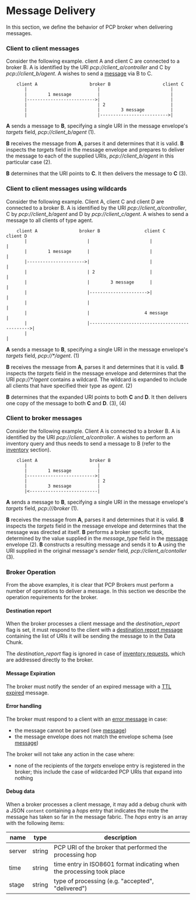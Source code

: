 Message Delivery
===

In this section, we define the behavior of PCP broker when delivering messages.

### Client to client messages

Consider the following example. client A and client C are connected to a broker B.
A is identified by the URI _pcp://client_a/controller_ and C by _pcp://client_b/agent_.
A wishes to send a [message][3] via B to C.

```
    client A                    broker B                    client C
       |                           |                           |
       |        1 message          |                           |
       |-------------------------->|                           |
       |                           | 2                         |
       |                           |        3 message          |
       |                           |-------------------------->|

```

**A** sends a message to **B**, specifying a single URI in the message envelope's
*targets* field, _pcp://client_b/agent_ (1).

**B** receives the message from **A**, parses it and determines that it is valid.
**B** inspects the *targets* field in the message envelope
and prepares to deliver the message to each of the supplied URIs,
_pcp://client_b/agent_ in this particular case (2).

**B** determines that the URI points to **C**. It then delivers the message to
**C** (3).

### Client to client messages using wildcards

Consider the following example. Client A, client C and client D are connected to
a broker B. A is identified by the URI _pcp://client_a/controller_, C by
_pcp://client_b/agent_ and D by _pcp://client_c/agent_. A wishes to send a message
to all clients of type agent.

```
    client A                broker B                 client C                 client D
       |                       |                       |                        |
       |        1 message      |                       |                        |
       |---------------------->|                       |                        |
       |                       | 2                     |                        |
       |                       |        3 message      |                        |
       |                       |---------------------->|                        |
       |                       |                                                |
       |                       |                     4 message                  |
       |                       |----------------------------------------------->|
       |                                                                        |

```

**A** sends a message to **B**, specifying a single URI in the message envelope's
*targets* field, _pcp://*/agent_. (1)

**B** receives the message from **A**, parses it and determines that it is valid.
**B** inspects the *targets* field in the message envelope and determines that
the URI _pcp://*/agent_ contains a wildcard. The wildcard is expanded to include
all clients that have specified their type as *agent*. (2)

**B** determines that the expanded URI points to both **C** and **D**. It then
delivers one copy of the message to both **C** and **D**. (3), (4)

### Client to broker messages

Consider the following example. Client A is connected to a broker B. A is identified
by the URI _pcp://client_a/controller_. A wishes to perform an inventory query and
thus needs to send a message to B (refer to the [inventory][2] section).

```
    client A                    broker B
       |                           |
       |        1 message          |
       |-------------------------->|
       |                           | 2
       |        3 message          |
       |<--------------------------|

```

**A** sends a message to **B**, specifying a single URI in the message envelope's
*targets* field, _pcp:///broker_ (1).

**B** receives the message from **A**, parses it and determines that it is valid.
**B** inspects the *targets* field in the message envelope and determines that
the message was directed at itself.
**B** performs a broker specific task, determined by the value supplied in the
*message_type* field in the [message][3] envelope (2).
**B** constructs a resulting message and sends it to **A** using the URI supplied
in the original message's *sender* field, _pcp://client_a/contoller_ (3).

### Broker Operation

From the above examples, it is clear that PCP Brokers must perform a number of
operations to deliver a message. In this section we describe the operation
requirements for the broker.

#### Destination report

When the broker processes a client message and the *destination_report* flag is
set, it must respond to the client with a [destination report message][5]
containing the list of URIs it will be sending the message to in the Data Chunk.

The *destination_report* flag is ignored in case of [inventory requests][2],
which are addressed directly to the broker.

#### Message Expiration

The broker must notify the sender of an expired message with a [TTL expired][6]
message.

#### Error handling

The broker must respond to a client with an [error message][4] in case:

- the message cannot be parsed (see [message][3])
- the message envelope does not match the envelope schema (see [message][3])

The broker will not take any action in the case where:

 - none of the recipients of the *targets* envelope entry is registered in the
 broker; this include the case of wildcarded PCP URIs that expand into nothing

#### Debug data

When a broker processes a client message, it may add a debug chunk with a JSON
`content` containing a *hops* entry that indicates the route the message has
taken so far in the message fabric. The *hops* entry is an array with the
following items:

| name | type | description
|------|------|------------
| server | string | PCP URI of the broker that performed the processing hop
| time | string | time entry in ISO8601 format indicating when the processing took place
| stage | string | type of processing (e.g. "accepted", "delivered")

[1]: association.md
[2]: inventory.md
[3]: message.md
[4]: error_handling.md
[5]: destination_report.md
[6]: ttl_expired.md
